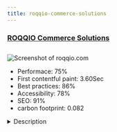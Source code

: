 ```yaml
---
title: roqqio-commerce-solutions
---
```


<div style="height: 3rem">
  <a href="https://www.roqqio.com/"><h3>ROQQIO Commerce Solutions</h3></a>
</div>
<img loading="lazy" src="/images/thumbs/roqqio.com.jpg" alt="Screenshot of roqqio.com" />
<ul>
  <li>Performace: 75%</li>
  <li>
    First contentful paint:
    3.60Sec
  </li>
  <li>Best practices: 86%</li>
  <li>Accessibility: 78%</li>
  <li>SEO: 91%</li>
  <li>carbon footprint: 0.082</li>
</ul>
<details>
  <summary>Description</summary>
  <p>ROQQIO is a digital online magazine for eCommerce, Technology and Lifestyle with all important news of the industry. The website launched in 2019.The website was developed with Joomla! 3.x with the help of the Bootstrap framework. We made adjustements on category, tag and article views for the best user expirience. We also added a function to display a table of contents, social media share buttons and recommended articles.</p>
</details>

